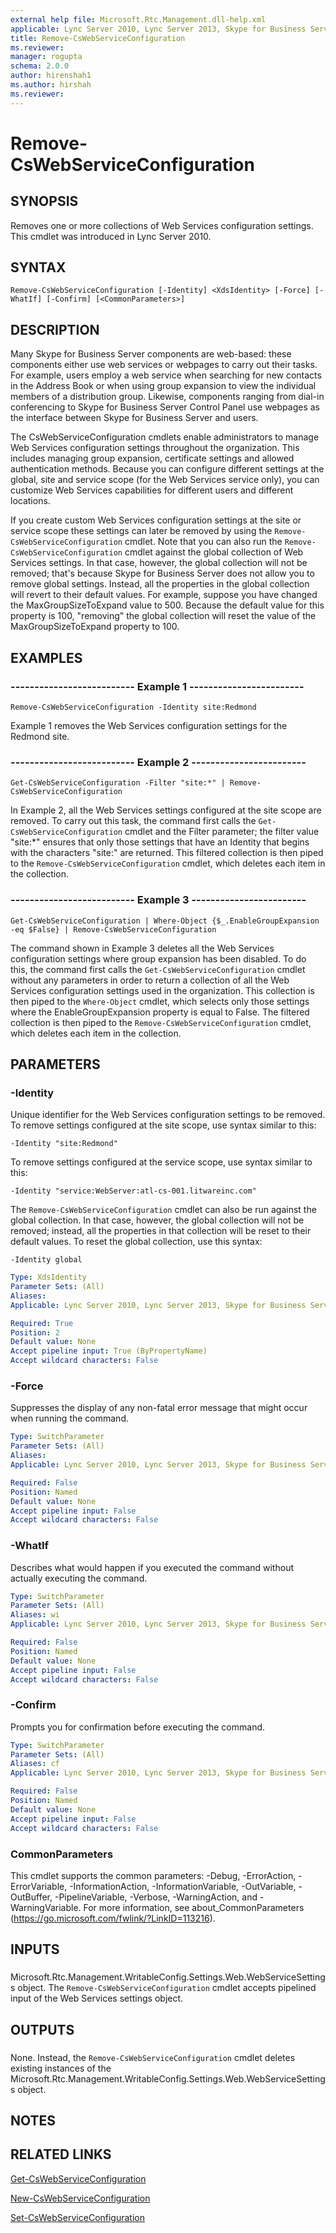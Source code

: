 ```yaml
---
external help file: Microsoft.Rtc.Management.dll-help.xml
applicable: Lync Server 2010, Lync Server 2013, Skype for Business Server 2015, Skype for Business Server 2019
title: Remove-CsWebServiceConfiguration
ms.reviewer: 
manager: rogupta
schema: 2.0.0
author: hirenshah1
ms.author: hirshah
ms.reviewer:
---
```


# Remove-CsWebServiceConfiguration

## SYNOPSIS
Removes one or more collections of Web Services configuration settings.
This cmdlet was introduced in Lync Server 2010.


## SYNTAX

```
Remove-CsWebServiceConfiguration [-Identity] <XdsIdentity> [-Force] [-WhatIf] [-Confirm] [<CommonParameters>]
```

## DESCRIPTION
Many Skype for Business Server components are web-based: these components either use web services or webpages to carry out their tasks.
For example, users employ a web service when searching for new contacts in the Address Book or when using group expansion to view the individual members of a distribution group.
Likewise, components ranging from dial-in conferencing to Skype for Business Server Control Panel use webpages as the interface between Skype for Business Server and users.

The CsWebServiceConfiguration cmdlets enable administrators to manage Web Services configuration settings throughout the organization.
This includes managing group expansion, certificate settings and allowed authentication methods.
Because you can configure different settings at the global, site and service scope (for the Web Services service only), you can customize Web Services capabilities for different users and different locations.

If you create custom Web Services configuration settings at the site or service scope these settings can later be removed by using the `Remove-CsWebServiceConfiguration` cmdlet.
Note that you can also run the `Remove-CsWebServiceConfiguration` cmdlet against the global collection of Web Services settings.
In that case, however, the global collection will not be removed; that's because Skype for Business Server does not allow you to remove global settings.
Instead, all the properties in the global collection will revert to their default values.
For example, suppose you have changed the MaxGroupSizeToExpand value to 500.
Because the default value for this property is 100, "removing" the global collection will reset the value of the MaxGroupSizeToExpand property to 100.


## EXAMPLES

### -------------------------- Example 1 ------------------------
```
Remove-CsWebServiceConfiguration -Identity site:Redmond
```

Example 1 removes the Web Services configuration settings for the Redmond site.


### -------------------------- Example 2 ------------------------
```
Get-CsWebServiceConfiguration -Filter "site:*" | Remove-CsWebServiceConfiguration
```

In Example 2, all the Web Services settings configured at the site scope are removed.
To carry out this task, the command first calls the `Get-CsWebServiceConfiguration` cmdlet and the Filter parameter; the filter value "site:*" ensures that only those settings that have an Identity that begins with the characters "site:" are returned.
This filtered collection is then piped to the `Remove-CsWebServiceConfiguration` cmdlet, which deletes each item in the collection.


### -------------------------- Example 3 ------------------------
```
Get-CsWebServiceConfiguration | Where-Object {$_.EnableGroupExpansion -eq $False} | Remove-CsWebServiceConfiguration
```

The command shown in Example 3 deletes all the Web Services configuration settings where group expansion has been disabled.
To do this, the command first calls the `Get-CsWebServiceConfiguration` cmdlet without any parameters in order to return a collection of all the Web Services configuration settings used in the organization.
This collection is then piped to the `Where-Object` cmdlet, which selects only those settings where the EnableGroupExpansion property is equal to False.
The filtered collection is then piped to the `Remove-CsWebServiceConfiguration` cmdlet, which deletes each item in the collection.


## PARAMETERS

### -Identity
Unique identifier for the Web Services configuration settings to be removed.
To remove settings configured at the site scope, use syntax similar to this:

`-Identity "site:Redmond"`

To remove settings configured at the service scope, use syntax similar to this:

`-Identity "service:WebServer:atl-cs-001.litwareinc.com"`

The `Remove-CsWebServiceConfiguration` cmdlet can also be run against the global collection.
In that case, however, the global collection will not be removed; instead, all the properties in that collection will be reset to their default values.
To reset the global collection, use this syntax:

`-Identity global`


```yaml
Type: XdsIdentity
Parameter Sets: (All)
Aliases: 
Applicable: Lync Server 2010, Lync Server 2013, Skype for Business Server 2015, Skype for Business Server 2019

Required: True
Position: 2
Default value: None
Accept pipeline input: True (ByPropertyName)
Accept wildcard characters: False
```

### -Force
Suppresses the display of any non-fatal error message that might occur when running the command.

```yaml
Type: SwitchParameter
Parameter Sets: (All)
Aliases: 
Applicable: Lync Server 2010, Lync Server 2013, Skype for Business Server 2015, Skype for Business Server 2019

Required: False
Position: Named
Default value: None
Accept pipeline input: False
Accept wildcard characters: False
```

### -WhatIf
Describes what would happen if you executed the command without actually executing the command.

```yaml
Type: SwitchParameter
Parameter Sets: (All)
Aliases: wi
Applicable: Lync Server 2010, Lync Server 2013, Skype for Business Server 2015, Skype for Business Server 2019

Required: False
Position: Named
Default value: None
Accept pipeline input: False
Accept wildcard characters: False
```

### -Confirm
Prompts you for confirmation before executing the command.

```yaml
Type: SwitchParameter
Parameter Sets: (All)
Aliases: cf
Applicable: Lync Server 2010, Lync Server 2013, Skype for Business Server 2015, Skype for Business Server 2019

Required: False
Position: Named
Default value: None
Accept pipeline input: False
Accept wildcard characters: False
```

### CommonParameters
This cmdlet supports the common parameters: -Debug, -ErrorAction, -ErrorVariable, -InformationAction, -InformationVariable, -OutVariable, -OutBuffer, -PipelineVariable, -Verbose, -WarningAction, and -WarningVariable. For more information, see about_CommonParameters (https://go.microsoft.com/fwlink/?LinkID=113216).

## INPUTS

###  
Microsoft.Rtc.Management.WritableConfig.Settings.Web.WebServiceSettings object.
The `Remove-CsWebServiceConfiguration` cmdlet accepts pipelined input of the Web Services settings object.

## OUTPUTS

###  
None.
Instead, the `Remove-CsWebServiceConfiguration` cmdlet deletes existing instances of the Microsoft.Rtc.Management.WritableConfig.Settings.Web.WebServiceSettings object.

## NOTES

## RELATED LINKS

[Get-CsWebServiceConfiguration](Get-CsWebServiceConfiguration.md)

[New-CsWebServiceConfiguration](New-CsWebServiceConfiguration.md)

[Set-CsWebServiceConfiguration](Set-CsWebServiceConfiguration.md)

